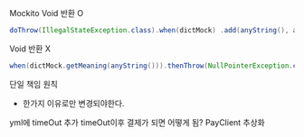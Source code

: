 Mockito
Void 반환 O
```java
doThrow(IllegalStateException.class).when(dictMock) .add(anyString(), anyString());
```
Void 반환 X
```java
when(dictMock.getMeaning(anyString())).thenThrow(NullPointerException.class);
```

단일 책임 원칙
- 한가지 이유로만 변경되야한다.

yml에 timeOut 추가
timeOut이후 결제가 되면 어떻게 됨?
PayClient 추상화